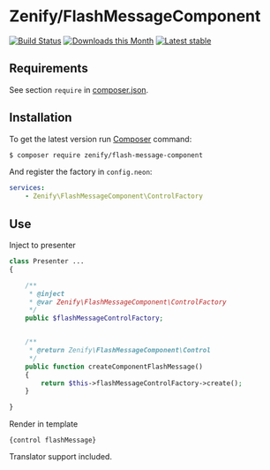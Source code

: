 # Zenify/FlashMessageComponent

[![Build Status](https://travis-ci.org/Zenify/FlashMessageComponent.svg?branch=master)](https://travis-ci.org/Zenify/FlashMessageComponent)
[![Downloads this Month](https://img.shields.io/packagist/dm/zenify/flash-message-component.svg)](https://packagist.org/packages/zenify/flash-message-component)
[![Latest stable](https://img.shields.io/packagist/v/zenify/flash-message-component.svg)](https://packagist.org/packages/zenify/flash-message-component)


## Requirements

See section `require` in [composer.json](composer.json).


## Installation

To get the latest version run [Composer](http://getcomposer.org/) command:

```sh
$ composer require zenify/flash-message-component
```

And register the factory in `config.neon`:

```yaml
services:
	- Zenify\FlashMessageComponent\ControlFactory
```


## Use

Inject to presenter

```php
class Presenter ...
{

	/**
	 * @inject
	 * @var Zenify\FlashMessageComponent\ControlFactory
	 */
	public $flashMessageControlFactory;


	/**
	 * @return Zenify\FlashMessageComponent\Control
	 */
	public function createComponentFlashMessage()
	{
		return $this->flashMessageControlFactory->create();
	}

}
```

Render in template

```smarty
{control flashMessage}
```

Translator support included.
